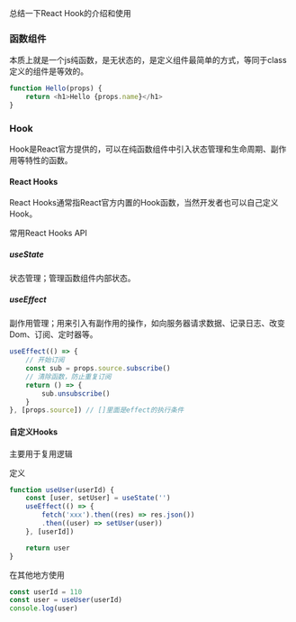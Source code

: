 总结一下React Hook的介绍和使用

### 函数组件
本质上就是一个js纯函数，是无状态的，是定义组件最简单的方式，等同于class定义的组件是等效的。

```js
function Hello(props) {
    return <h1>Hello {props.name}</h1>
}
```

### Hook
Hook是React官方提供的，可以在纯函数组件中引入状态管理和生命周期、副作用等特性的函数。

#### React Hooks
React Hooks通常指React官方内置的Hook函数，当然开发者也可以自己定义Hook。

常用React Hooks API

##### useState
状态管理；管理函数组件内部状态。
##### useEffect
副作用管理；用来引入有副作用的操作，如向服务器请求数据、记录日志、改变Dom、订阅、定时器等。

```js
useEffect(() => {
    // 开始订阅
    const sub = props.source.subscribe()
    // 清除函数，防止重复订阅
    return () => {
        sub.unsubscribe()
    }
}, [props.source]) // []里面是effect的执行条件
```

#### 自定义Hooks
主要用于复用逻辑

定义
```js
function useUser(userId) {
    const [user, setUser] = useState('')
    useEffect(() => {
        fetch('xxx').then((res) => res.json())
        .then((user) => setUser(user))
    }, [userId])

    return user
}
```

在其他地方使用
```js
const userId = 110
const user = useUser(userId)
console.log(user)
```





